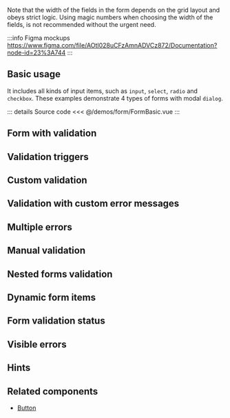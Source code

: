 Note that the width of the fields in the form depends on the grid layout and obeys strict logic.
Using magic numbers when choosing the width of the fields, is not recommended without the urgent need.

:::info Figma mockups
https://www.figma.com/file/AOtI028uCFzAmnADVCz872/Documentation?node-id=23%3A744
:::

## Basic usage

It includes all kinds of input items, such as `input`, `select`, `radio` and `checkbox`.
These examples demonstrate 4 types of forms with modal `dialog`.

<FormBasic />

::: details Source code
<<< @/demos/form/FormBasic.vue
:::

## Form with validation

## Validation triggers

## Custom validation

## Validation with custom error messages

## Multiple errors

## Manual validation

## Nested forms validation

## Dynamic form items

## Form validation status

## Visible errors

## Hints

## Related components

- [Button](/components/button/button.doc)
